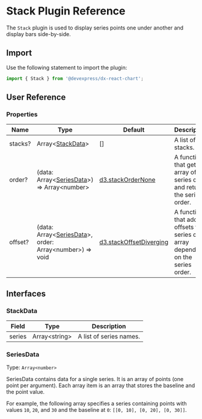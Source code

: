 # Stack Plugin Reference

The `Stack` plugin is used to display series points one under another and display bars side-by-side.

## Import

Use the following statement to import the plugin:

```js
import { Stack } from '@devexpress/dx-react-chart';
```

## User Reference

### Properties

Name | Type | Default | Description
-----|------|---------|------------
stacks? | Array&lt;[StackData](#stackdata)&gt; | [] | A list of stacks.
order? | (data: Array&lt;[SeriesData](#seriesdata)&gt;) => Array&lt;number&gt; | [ d3.stackOrderNone](https://github.com/d3/d3-shape#stackOrderNone) | A function that gets an array of series data and returns the series order.
offset? | (data: Array&lt;[SeriesData](#seriesdata)&gt;, order: Array&lt;number&gt;) => void | [d3.stackOffsetDiverging](https://github.com/d3/d3-shape#stackOffsetDiverging) | A function that adds offsets to series data array depending on the series order.

## Interfaces

### StackData

Field | Type | Description
------|------|------------
series | Array&lt;string&gt; | A list of series names.

### SeriesData

Type: `Array<number>`

SeriesData contains data for a single series. It is an array of points (one point per argument). Each array item is an array that stores the baseline and the point value.

For example, the following array specifies a series containing points with values `10`, `20`, and `30` and the baseline at `0`: `[[0, 10], [0, 20], [0, 30]]`.
